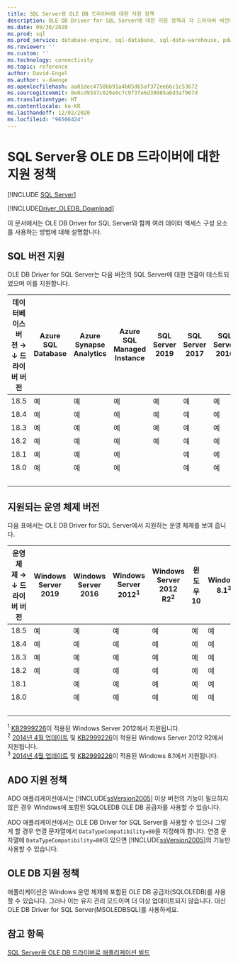 ```yaml
---
title: SQL Server용 OLE DB 드라이버에 대한 지원 정책
description: OLE DB Driver for SQL Server에 대한 지원 정책과 각 드라이버 버전에서 지원되는 운영 체제 및 SQL 데이터베이스 버전에 대해 알아봅니다.
ms.date: 09/30/2020
ms.prod: sql
ms.prod_service: database-engine, sql-database, sql-data-warehouse, pdw
ms.reviewer: ''
ms.custom: ''
ms.technology: connectivity
ms.topic: reference
author: David-Engel
ms.author: v-daenge
ms.openlocfilehash: aa01dec4758bb91a4b05d65af372ee66c1c53672
ms.sourcegitcommit: 0e0cd9347c029e0c7c9f3fe6d39985a6d3af967d
ms.translationtype: HT
ms.contentlocale: ko-KR
ms.lasthandoff: 12/02/2020
ms.locfileid: "96506424"
---
```

# <a name="support-policies-for-ole-db-driver-for-sql-server"></a>SQL Server용 OLE DB 드라이버에 대한 지원 정책
[!INCLUDE [SQL Server](../../../includes/applies-to-version/sql-asdb-asdbmi-asa-pdw.md)]

[!INCLUDE[Driver_OLEDB_Download](../../../includes/driver_oledb_download.md)]

이 문서에서는 OLE DB Driver for SQL Server와 함께 여러 데이터 액세스 구성 요소를 사용하는 방법에 대해 설명합니다.  

## <a name="sql-version-support"></a>SQL 버전 지원  

OLE DB Driver for SQL Server는 다음 버전의 SQL Server에 대한 연결이 테스트되었으며 이를 지원합니다.

| 데이터베이스 버전&nbsp;&#8594;<br />&#8595; 드라이버 버전 | Azure SQL Database | Azure Synapse Analytics | Azure SQL Managed Instance | SQL Server 2019 | SQL Server 2017 | SQL Server 2016 | SQL Server 2014 | SQL Server 2012 |
|----|---|---|---|---|---|---|---|---|
|18.5|예|예|예|예|예|예|예|예|
|18.4|예|예|예|예|예|예|예|예|
|18.3|예|예|예|예|예|예|예|예|
|18.2|예|예|예|예|예|예|예|예|
|18.1|예|예|예|   |예|예|예|예|
|18.0|예|예|예|   |예|예|예|예|
| &nbsp; | &nbsp; | &nbsp; | &nbsp; | &nbsp; | &nbsp; | &nbsp; | &nbsp; | &nbsp; |

## <a name="supported-operating-system-versions"></a>지원되는 운영 체제 버전  

다음 표에서는 OLE DB Driver for SQL Server에서 지원하는 운영 체제를 보여 줍니다.  

| 운영 체제&nbsp;&#8594;<br />&#8595; 드라이버 버전 | Windows Server 2019 | Windows Server 2016 | Windows Server 2012<sup>1</sup> | Windows Server 2012 R2<sup>2</sup> | 윈도우 10 | Windows 8.1<sup>3</sup> |
|----|---|---|---|---|---|---|
|18.5|예|예|예|예|예|예|
|18.4|예|예|예|예|예|예|
|18.3|예|예|예|예|예|예|
|18.2|예|예|예|예|예|예|
|18.1|   |예|예|예|예|예|
|18.0|   |예|예|예|예|예|
| &nbsp; | &nbsp; | &nbsp; | &nbsp; | &nbsp; | &nbsp; | &nbsp; |

<sup>1</sup> [KB2999226](https://go.microsoft.com/fwlink/?linkid=2074061)이 적용된 Windows Server 2012에서 지원됩니다.  
<sup>2</sup> [2014년 4월 업데이트](https://go.microsoft.com/fwlink/?linkid=2073785) 및 [KB2999226](https://go.microsoft.com/fwlink/?linkid=2074061)이 적용된 Windows Server 2012 R2에서 지원됩니다.  
<sup>3</sup> [2014년 4월 업데이트](https://go.microsoft.com/fwlink/?linkid=2073785) 및 [KB2999226](https://go.microsoft.com/fwlink/?linkid=2074061)이 적용된 Windows 8.1에서 지원됩니다.  

## <a name="ado-support-policies"></a>ADO 지원 정책  

ADO 애플리케이션에서는 [!INCLUDE[ssVersion2005](../../../includes/ssversion2005-md.md)] 이상 버전의 기능이 필요하지 않은 경우 Windows에 포함된 SQLOLEDB OLE DB 공급자를 사용할 수 있습니다.  

ADO 애플리케이션에서는 OLE DB Driver for SQL Server를 사용할 수 있으나 그렇게 할 경우 연결 문자열에서 `DataTypeCompatibility=80`을 지정해야 합니다. 연결 문자열에 `DataTypeCompatibility=80`이 있으면 [!INCLUDE[ssVersion2005](../../../includes/ssversion2005-md.md)]의 기능만 사용할 수 있습니다.  

## <a name="ole-db-support-policies"></a>OLE DB 지원 정책  

애플리케이션은 Windows 운영 체제에 포함된 OLE DB 공급자(SQLOLEDB)를 사용할 수 있습니다. 그러나 이는 유지 관리 모드이며 더 이상 업데이트되지 않습니다. 대신 OLE DB Driver for SQL Server(MSOLEDBSQL)를 사용하세요.

## <a name="see-also"></a>참고 항목  

[SQL Server용 OLE DB 드라이버로 애플리케이션 빌드](../../oledb/applications/building-applications-with-oledb-driver-for-sql-server.md)
